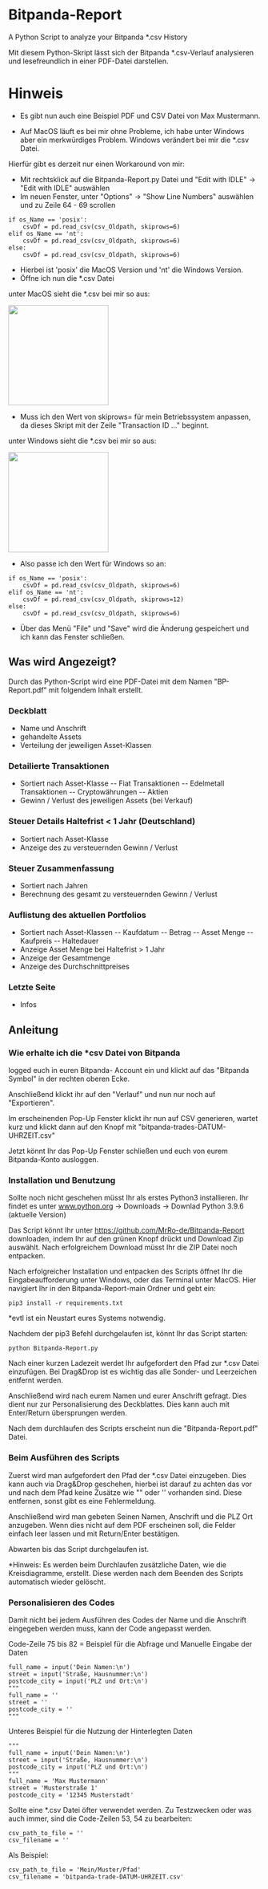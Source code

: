 # Bitpanda-Report
A Python Script to analyze your Bitpanda *.csv History

Mit diesem Python-Skript lässt sich der Bitpanda *.csv-Verlauf analysieren und lesefreundlich in einer PDF-Datei darstellen.


# Hinweis

- Es gibt nun auch eine Beispiel PDF und CSV Datei von Max Mustermann.

- Auf MacOS läuft es bei mir ohne Probleme, ich habe unter Windows aber ein merkwürdiges Problem. Windows verändert bei mir die *.csv Datei.

Hierfür gibt es derzeit nur einen Workaround von mir:

- Mit rechtsklick auf die Bitpanda-Report.py Datei und "Edit with IDLE" -> "Edit with IDLE" auswählen
- Im neuen Fenster, unter "Options" -> "Show Line Numbers" auswählen und zu Zeile 64 - 69 scrollen

```
if os_Name == 'posix':
    csvDf = pd.read_csv(csv_Oldpath, skiprows=6)
elif os_Name == 'nt':
    csvDf = pd.read_csv(csv_Oldpath, skiprows=6)
else:
    csvDf = pd.read_csv(csv_Oldpath, skiprows=6)
```

- Hierbei ist 'posix' die MacOS Version und 'nt' die Windows Version.
- Öffne ich nun die *.csv Datei

unter MacOS sieht die *.csv bei mir so aus:

<img src="https://user-images.githubusercontent.com/66023319/125809372-26ab5a9a-c3b7-45e1-b837-321e4f84848c.png" height="200">

- Muss ich den Wert von skiprows= für mein Betriebssystem anpassen, da dieses Skript mit der Zeile "Transaction ID ..." beginnt.

unter Windows sieht die *.csv bei mir so aus:

<img src="https://user-images.githubusercontent.com/66023319/125810194-5eb8cee8-6f68-40fb-bf38-786e79fb2244.png" height="200">

- Also passe ich den Wert für Windows so an:
```
if os_Name == 'posix':
    csvDf = pd.read_csv(csv_Oldpath, skiprows=6)
elif os_Name == 'nt':
    csvDf = pd.read_csv(csv_Oldpath, skiprows=12)
else:
    csvDf = pd.read_csv(csv_Oldpath, skiprows=6)
```

- Über das Menü "File" und "Save" wird die Änderung gespeichert und ich kann das Fenster schließen.

## Was wird Angezeigt?

Durch das Python-Script wird eine PDF-Datei mit dem Namen "BP-Report.pdf" mit folgendem Inhalt erstellt.

### Deckblatt

- Name und Anschrift
- gehandelte Assets
- Verteilung der jeweiligen Asset-Klassen

### Detailierte Transaktionen

- Sortiert nach Asset-Klasse
--  Fiat Transaktionen
--  Edelmetall Transaktionen
--  Cryptowährungen
--  Aktien
- Gewinn / Verlust des jeweiligen Assets (bei Verkauf)

### Steuer Details Haltefrist < 1 Jahr (Deutschland)

- Sortiert nach Asset-Klasse
- Anzeige des zu versteuernden Gewinn / Verlust

### Steuer Zusammenfassung

- Sortiert nach Jahren
- Berechnung des gesamt zu versteuernden Gewinn / Verlust

### Auflistung des aktuellen Portfolios

- Sortiert nach Asset-Klassen
-- Kaufdatum
-- Betrag
-- Asset Menge
-- Kaufpreis
-- Haltedauer
- Anzeige Asset Menge bei Haltefrist > 1 Jahr
- Anzeige der Gesamtmenge
- Anzeige des Durchschnittpreises

### Letzte Seite

- Infos



## Anleitung

### Wie erhalte ich die *csv Datei von Bitpanda

logged euch in euren Bitpanda- Account ein und klickt auf das "Bitpanda Symbol" in der rechten oberen Ecke.

Anschließend klickt ihr auf den "Verlauf" und nun nur noch auf "Exportieren".

Im erscheinenden Pop-Up Fenster klickt ihr nun auf CSV generieren, wartet kurz und klickt dann auf den Knopf mit
"bitpanda-trades-DATUM-UHRZEIT.csv"

Jetzt könnt Ihr das Pop-Up Fenster schließen und euch von eurem Bitpanda-Konto ausloggen.

### Installation und Benutzung

Sollte noch nicht geschehen müsst Ihr als erstes Python3 installieren.
Ihr findet es unter www.python.org -> Downloads -> Downlad Python 3.9.6 (aktuelle Version)

Das Script könnt Ihr unter https://github.com/MrRo-de/Bitpanda-Report downloaden, indem Ihr auf den grünen Knopf drückt und Download Zip auswählt.
Nach erfolgreichem Download müsst Ihr die ZIP Datei noch entpacken.

Nach erfolgreicher Installation und entpacken des Scripts öffnet Ihr die Eingabeaufforderung unter Windows, oder das Terminal unter MacOS.
Hier navigiert Ihr in den Bitpanda-Report-main Ordner und gebt ein:
```
pip3 install -r requirements.txt
```
*evtl ist ein Neustart eures Systems notwendig.

Nachdem der pip3 Befehl durchgelaufen ist, könnt Ihr das Script starten:
```
python Bitpanda-Report.py
```

Nach einer kurzen Ladezeit werdet Ihr aufgefordert den Pfad zur *.csv Datei einzufügen. 
Bei Drag&Drop ist es wichtig das alle Sonder- und Leerzeichen entfernt werden.

Anschließend wird nach eurem Namen und eurer Anschrift gefragt. Dies dient nur zur Personalisierung des Deckblattes.
Dies kann auch mit Enter/Return übersprungen werden.

Nach dem durchlaufen des Scripts erscheint nun die "Bitpanda-Report.pdf" Datei.


### Beim Ausführen des Scripts

Zuerst wird man aufgefordert den Pfad der *.csv Datei einzugeben.
Dies kann auch via Drag&Drop geschehen, hierbei ist darauf zu achten das vor und nach dem Pfad keine Zusätze wie "" oder '' vorhanden sind.
Diese entfernen, sonst gibt es eine Fehlermeldung.

Anschließend wird man gebeten Seinen Namen, Anschrift und die PLZ Ort anzugeben. Wenn dies nicht auf dem PDF erscheinen soll, die Felder einfach leer lassen und mit Return/Enter bestätigen.

Abwarten bis das Script durchgelaufen ist.

*Hinweis: Es werden beim Durchlaufen zusätzliche Daten, wie die Kreisdiagramme, erstellt. Diese werden nach dem Beenden des Scripts automatisch wieder gelöscht.



### Personalisieren des Codes

Damit nicht bei jedem Ausführen des Codes der Name und die Anschrift eingegeben werden muss, kann der Code angepasst werden.

Code-Zeile 75 bis 82 = Beispiel für die Abfrage und Manuelle Eingabe der Daten
```
full_name = input('Dein Namen:\n')
street = input('Straße, Hausnummer:\n')
postcode_city = input('PLZ und Ort:\n')
"""
full_name = ''
street = ''
postcode_city = ''
"""
```

Unteres Beispiel für die Nutzung der Hinterlegten Daten
```
"""
full_name = input('Dein Namen:\n')
street = input('Straße, Hausnummer:\n')
postcode_city = input('PLZ und Ort:\n')
"""
full_name = 'Max Mustermann'
street = 'Musterstraße 1'
postcode_city = '12345 Musterstadt'
```


Sollte eine *.csv Datei öfter verwendet werden. Zu Testzwecken oder was auch immer, sind die Code-Zeilen 53, 54 zu bearbeiten:
```
csv_path_to_file = ''
csv_filename = ''
```

Als Beispiel:
```
csv_path_to_file = 'Mein/Muster/Pfad'
csv_filename = 'bitpanda-trade-DATUM-UHRZEIT.csv'
```


